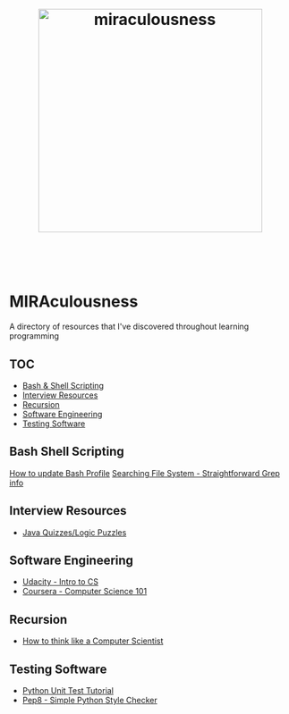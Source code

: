 <h1 align="center">
<br>
<img width="400" src="http://miramollar.com/media/logo.png" alt="miraculousness">
<br>
<br>
<br>
</h1>

# MIRAculousness
A directory of resources that I've discovered throughout learning programming

## TOC

- [Bash & Shell Scripting](#bash-shell-scripting)
- [Interview Resources](#interview-resources)
- [Recursion](#recursion)
- [Software Engineering](#software-engineering)
- [Testing Software](#testing-software)

## Bash Shell Scripting
  [How to update Bash Profile](http://natelandau.com/my-mac-osx-bash_profile/)
  [Searching File System - Straightforward Grep info](http://www.macworld.com/article/1041504/jangeekfactor.html)

## Interview Resources

- [Java Quizzes/Logic Puzzles](http://www.indiabix.com/java-programming/questions-and-answers/)

## Software Engineering

- [Udacity - Intro to CS](https://www.udacity.com/course/intro-to-computer-science--cs101)
- [Coursera - Computer Science 101](https://www.coursera.org/course/cs101)

## Recursion
- [How to think like a Computer Scientist](http://interactivepython.org/courselib/static/thinkcspy/Recursion/recursionsimple.html)

## Testing Software
 - [Python Unit Test Tutorial](https://github.com/cgoldberg/python-unittest-tutorial)
 - [Pep8 - Simple Python Style Checker](https://github.com/PyCQA/pep8)

